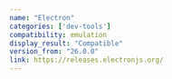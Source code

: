 ```yaml
---
name: "Electron"
categories: ['dev-tools']
compatibility: emulation
display_result: "Compatible"
version_from: "26.0.0"
link: https://releases.electronjs.org/
---
```


